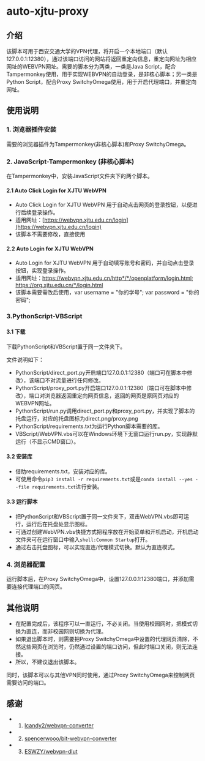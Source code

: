 # auto-xjtu-proxy

## 介绍
该脚本可用于西安交通大学的VPN代理，将开启一个本地端口（默认127.0.0.1:12380），通过该端口访问的网站将返回重定向信息，重定向网址为相应网址的WEBVPN网址。需要的脚本分为两类，一类是Java Script，配合Tampermonkey使用，用于实现WEBVPN的自动登录，是非核心脚本；另一类是Python Script，配合Proxy SwitchyOmega使用，用于开启代理端口，并重定向网址。

## 使用说明

### 1.  浏览器插件安装

需要的浏览器插件为Tampermonkey(非核心脚本)和Proxy SwitchyOmega。

### 2. JavaScript-Tampermonkey (非核心脚本)

在Tampermonkey中，安装JavaScript文件夹下的两个脚本。

#### 2.1 Auto Click Login for XJTU WebVPN


- Auto Click Login for XJTU WebVPN 用于自动点击网页的登录按钮，以便进行后续登录操作。
- 适用网址：[https://webvpn.xjtu.edu.cn/login](https://webvpn.xjtu.edu.cn/login)
- 该脚本不需要修改，直接使用


#### 2.2 Auto Login for XJTU WebVPN


- Auto Login for XJTU WebVPN 用于自动填写账号和密码，并自动点击登录按钮，实现登录操作。
- 适用网址：https://webvpn.xjtu.edu.cn/http*/*/openplatform/login.html; https://org.xjtu.edu.cn/*/login.html
- 该脚本需要需改后使用，var username = "你的学号"; var password = "你的密码";


### 3.PythonScript-VBScript

#### 3.1 下载
下载PythonScript和VBScript置于同一文件夹下。

文件说明如下：


- PythonScript/direct_port.py开启端口127.0.0.1:12380（端口可在脚本中修改），该端口不对流量进行任何修改。
- PythonScript/proxy_port.py开启端口127.0.0.1:12380（端口可在脚本中修改），端口对浏览器返回重定向网页信息，返回的网页是原网页对应的WEBVPN网址。
- PythonScript/run.py调用direct_port.py和proxy_port.py，并实现了脚本的托盘运行，对应的托盘图标为direct.png/proxy.png
- PythonScript/requirements.txt为运行Python脚本需要的库。
- VBScript/WebVPN.vbs可以在Windows环境下无窗口运行run.py，实现静默运行（不显示CMD窗口）。


#### 3.2 安装库


- 借助requirements.txt，安装对应的库。
- 可使用命令`pip3 install -r requirements.txt`或是`conda install --yes --file requirements.txt`进行安装。


#### 3.3 运行脚本


- 把PythonScript和VBScript置于同一文件夹下，双击WebVPN.vbs即可运行，运行后在托盘处显示图标。
- 可通过创建WebVPN.vbs快捷方式把程序放在开始菜单和开机启动，开机启动文件夹可在运行窗口中输入`shell:Common Startup`打开。
- 通过右击托盘图标，可以实现直连/代理模式切换。默认为直连模式。


### 4.  浏览器配置

运行脚本后，在Proxy SwitchyOmega中，设置127.0.0.1:12380端口，并添加需要连接代理端口的网页。

## 其他说明


- 在配置完成后，该程序可以一直运行，不必关闭。当使用校园网时，把模式切换为直连，而非校园网则切换为代理。
- 如果退出脚本时，则需要把Proxy SwitchyOmega中设置的代理网页清除，不然这些网页在浏览时，仍然通过设置的端口访问，但此时端口关闭，则无法连接。
- 所以，不建议退出该脚本。


同时，该脚本可以与其他VPN同时使用，通过Proxy SwitchyOmega来控制网页需要访问的端口。

## 感谢


- 1. [lcandy2/webvpn-converter](https://github.com/lcandy2/webvpn-converter)
- 2. [spencerwooo/bit-webvpn-converter](https://github.com/spencerwooo/bit-webvpn-converter)
- 3. [ESWZY/webvpn-dlut](https://github.com/ESWZY/webvpn-dlut)



